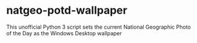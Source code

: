 # natgeo-potd-wallpaper
This unofficial Python 3 script sets the current National Geographic Photo of the Day as the Windows Desktop wallpaper
